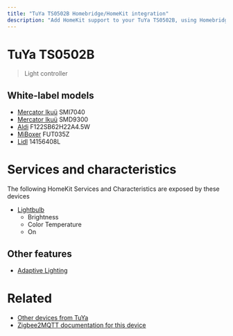 ```yaml
---
title: "TuYa TS0502B Homebridge/HomeKit integration"
description: "Add HomeKit support to your TuYa TS0502B, using Homebridge, Zigbee2MQTT and homebridge-z2m."
---
```

<!---
This file has been GENERATED using src/docgen/docgen.ts
DO NOT EDIT THIS FILE MANUALLY!
-->
# TuYa TS0502B
> Light controller


## White-label models
* [Mercator Ikuü](../index.md#mercator_ikuu) SMI7040
* [Mercator Ikuü](../index.md#mercator_ikuu) SMD9300
* [Aldi](../index.md#aldi) F122SB62H22A4.5W
* [MiBoxer](../index.md#miboxer) FUT035Z
* [Lidl](../index.md#lidl) 14156408L

# Services and characteristics
The following HomeKit Services and Characteristics are exposed by
these devices

* [Lightbulb](../../light.md)
  * Brightness
  * Color Temperature
  * On

## Other features
* [Adaptive Lighting](../../light.md)

# Related
* [Other devices from TuYa](../index.md#tuya)
* [Zigbee2MQTT documentation for this device](https://www.zigbee2mqtt.io/devices/TS0502B.html)